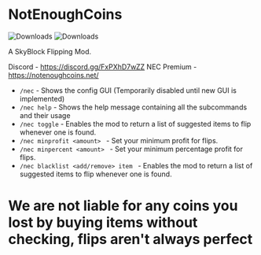 # NotEnoughCoins

<img alt="Downloads" src="https://img.shields.io/github/downloads/mindlesslydev/notenoughcoins/total.svg" />
<img alt="Downloads" src="https://img.shields.io/endpoint.svg?url=https%3A%2F%2Fshieldsio-patreon.vercel.app%2Fapi%3Fusername%3Drobothanzo%26type%3Dpatrons" />

A SkyBlock Flipping Mod.

Discord - https://discord.gg/FxPXhD7wZZ
NEC Premium - https://notenoughcoins.net/

- `/nec` - Shows the config GUI (Temporarily disabled until new GUI is implemented)
- `/nec help` - Shows the help message containing all the subcommands and their usage
- `/nec toggle` - Enables the mod to return a list of suggested items to flip whenever one is found.
- `/nec minprofit <amount> ` - Set your minimum profit for flips.
- `/nec minpercent <amount> ` - Set your minimum percentage profit for flips.
- `/nec blacklist <add/remove> item ` - Enables the mod to return a list of suggested items to flip whenever one is found.


# We are not liable for any coins you lost by buying items without checking, flips aren't always perfect
